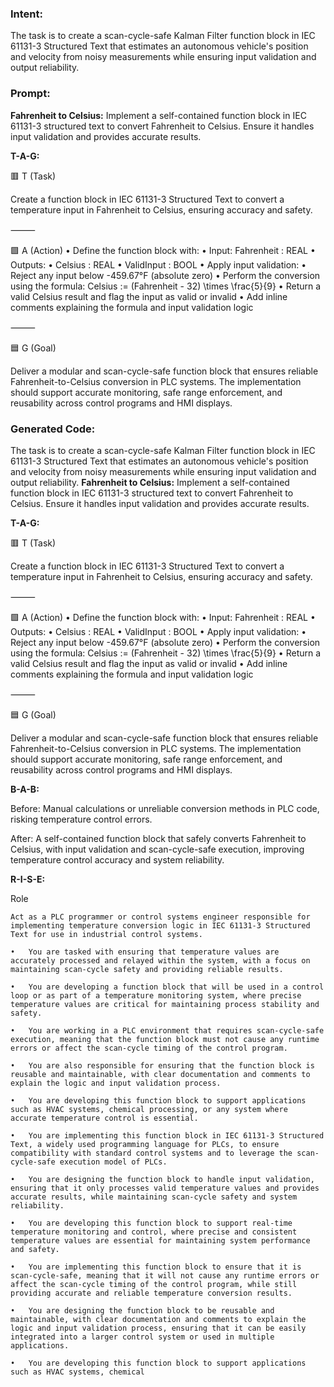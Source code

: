 ### Intent:
The task is to create a scan-cycle-safe Kalman Filter function block in IEC 61131-3 Structured Text that estimates an autonomous vehicle's position and velocity from noisy measurements while ensuring input validation and output reliability.

### Prompt:
**Fahrenheit to Celsius:**
Implement a self-contained function block in IEC 61131-3 structured text to convert Fahrenheit to Celsius. Ensure it handles input validation and provides accurate results.

**T-A-G:**

🟥 T (Task)

Create a function block in IEC 61131-3 Structured Text to convert a temperature input in Fahrenheit to Celsius, ensuring accuracy and safety.

⸻

🟩 A (Action)
	•	Define the function block with:
	•	Input: Fahrenheit : REAL
	•	Outputs:
	•	Celsius : REAL
	•	ValidInput : BOOL
	•	Apply input validation:
	•	Reject any input below -459.67°F (absolute zero)
	•	Perform the conversion using the formula:
Celsius := (Fahrenheit - 32) \times \frac{5}{9}
	•	Return a valid Celsius result and flag the input as valid or invalid
	•	Add inline comments explaining the formula and input validation logic

⸻

🟦 G (Goal)

Deliver a modular and scan-cycle-safe function block that ensures reliable Fahrenheit-to-Celsius conversion in PLC systems. The implementation should support accurate monitoring, safe range enforcement, and reusability across control programs and HMI displays.

### Generated Code:
The task is to create a scan-cycle-safe Kalman Filter function block in IEC 61131-3 Structured Text that estimates an autonomous vehicle's position and velocity from noisy measurements while ensuring input validation and output reliability.
**Fahrenheit to Celsius:**
Implement a self-contained function block in IEC 61131-3 structured text to convert Fahrenheit to Celsius. Ensure it handles input validation and provides accurate results.

**T-A-G:**

🟥 T (Task)

Create a function block in IEC 61131-3 Structured Text to convert a temperature input in Fahrenheit to Celsius, ensuring accuracy and safety.

⸻

🟩 A (Action)
	•	Define the function block with:
	•	Input: Fahrenheit : REAL
	•	Outputs:
	•	Celsius : REAL
	•	ValidInput : BOOL
	•	Apply input validation:
	•	Reject any input below -459.67°F (absolute zero)
	•	Perform the conversion using the formula:
Celsius := (Fahrenheit - 32) \times \frac{5}{9}
	•	Return a valid Celsius result and flag the input as valid or invalid
	•	Add inline comments explaining the formula and input validation logic

⸻

🟦 G (Goal)

Deliver a modular and scan-cycle-safe function block that ensures reliable Fahrenheit-to-Celsius conversion in PLC systems. The implementation should support accurate monitoring, safe range enforcement, and reusability across control programs and HMI displays.  

**B-A-B:**

Before: Manual calculations or unreliable conversion methods in PLC code, risking temperature control errors.

After: A self-contained function block that safely converts Fahrenheit to Celsius, with input validation and scan-cycle-safe execution, improving temperature control accuracy and system reliability.

**R-I-S-E:**

Role

	Act as a PLC programmer or control systems engineer responsible for implementing temperature conversion logic in IEC 61131-3 Structured Text for use in industrial control systems.

	•	You are tasked with ensuring that temperature values are accurately processed and relayed within the system, with a focus on maintaining scan-cycle safety and providing reliable results.

	•	You are developing a function block that will be used in a control loop or as part of a temperature monitoring system, where precise temperature values are critical for maintaining process stability and safety.

	•	You are working in a PLC environment that requires scan-cycle-safe execution, meaning that the function block must not cause any runtime errors or affect the scan-cycle timing of the control program.

	•	You are also responsible for ensuring that the function block is reusable and maintainable, with clear documentation and comments to explain the logic and input validation process.

	•	You are developing this function block to support applications such as HVAC systems, chemical processing, or any system where accurate temperature control is essential.

	•	You are implementing this function block in IEC 61131-3 Structured Text, a widely used programming language for PLCs, to ensure compatibility with standard control systems and to leverage the scan-cycle-safe execution model of PLCs.

	•	You are designing the function block to handle input validation, ensuring that it only processes valid temperature values and provides accurate results, while maintaining scan-cycle safety and system reliability.

	•	You are developing this function block to support real-time temperature monitoring and control, where precise and consistent temperature values are essential for maintaining system performance and safety.

	•	You are implementing this function block to ensure that it is scan-cycle-safe, meaning that it will not cause any runtime errors or affect the scan-cycle timing of the control program, while still providing accurate and reliable temperature conversion results.

	•	You are designing the function block to be reusable and maintainable, with clear documentation and comments to explain the logic and input validation process, ensuring that it can be easily integrated into a larger control system or used in multiple applications.

	•	You are developing this function block to support applications such as HVAC systems, chemical

